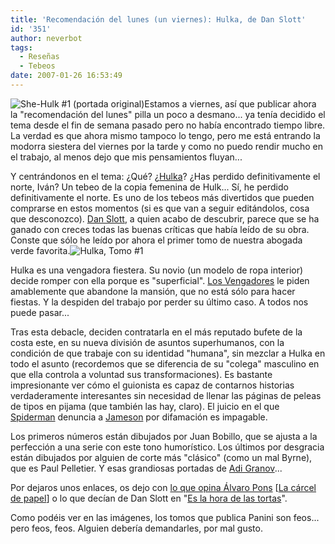 ```yaml
---
title: 'Recomendación del lunes (un viernes): Hulka, de Dan Slott'
id: '351'
author: neverbot
tags:
  - Reseñas
  - Tebeos
date: 2007-01-26 16:53:49
---
```


![She-Hulk #1 (portada original)](./SheHulk.jpg "She-Hulk #1 (portada original)")Estamos a viernes, así que publicar ahora la "recomendación del lunes" pilla un poco a desmano... ya tenía decidido el tema desde el fin de semana pasado pero no había encontrado tiempo libre. La verdad es que ahora mismo tampoco lo tengo, pero me está entrando la modorra siestera del viernes por la tarde y como no puedo rendir mucho en el trabajo, al menos dejo que mis pensamientos fluyan...

Y centrándonos en el tema: ¿Qué? ¿[Hulka](http://en.wikipedia.org/wiki/She-Hulk)? ¿Has perdido definitivamente el norte, Iván? Un tebeo de la copia femenina de Hulk... Sí, he perdido definitivamente el norte. Es uno de los tebeos más divertidos que pueden comprarse en estos momentos (si es que van a seguir editándolos, cosa que desconozco). [Dan Slott](http://en.wikipedia.org/wiki/Dan_Slott), a quien acabo de descubrir, parece que se ha ganado con creces todas las buenas críticas que había leído de su obra. Conste que sólo he leído por ahora el primer tomo de nuestra abogada verde favorita.![Hulka, Tomo #1](./Hulka.jpg "Hulka, Tomo #1")

Hulka es una vengadora fiestera. Su novio (un modelo de ropa interior) decide romper con ella porque es "superficial". [Los Vengadores](http://en.wikipedia.org/wiki/Avengers_%28comics%29) le piden amablemente que abandone la mansión, que no está sólo para hacer fiestas. Y la despiden del trabajo por perder su último caso. A todos nos puede pasar...

Tras esta debacle, deciden contratarla en el más reputado bufete de la costa este, en su nueva división de asuntos superhumanos, con la condición de que trabaje con su identidad "humana", sin mezclar a Hulka en todo el asunto (recordemos que se diferencia de su "colega" masculino en que ella controla a voluntad sus transformaciones). Es bastante impresionante ver cómo el guionista es capaz de contarnos historias verdaderamente interesantes sin necesidad de llenar las páginas de peleas de tipos en pijama (que también las hay, claro). El juicio en el que [Spiderman](http://en.wikipedia.org/wiki/Spiderman) denuncia a [Jameson](http://en.wikipedia.org/wiki/J._Jonah_Jameson) por difamación es impagable.

Los primeros números están dibujados por Juan Bobillo, que se ajusta a la perfección a una serie con este tono humorístico. Los últimos por desgracia están dibujados por alguien de corte más "clásico" (como un mal Byrne), que es Paul Pelletier. Y esas grandiosas portadas de [Adi Granov](http://en.wikipedia.org/wiki/Adi_Granov)... 

Por dejaros unos enlaces, os dejo con [lo que opina Álvaro Pons](http://www.lacarceldepapel.com/indexblog.php?p=1339) \[[La cárcel de papel](http://www.lacarceldepapel.com/blog.html)\] o lo que decían de Dan Slott en "[Es la hora de las tortas](http://www.eslahoradelastortas.com/?p=2382)".

Como podéis ver en las imágenes, los tomos que publica Panini son feos... pero feos, feos. Alguien debería demandarles, por mal gusto.